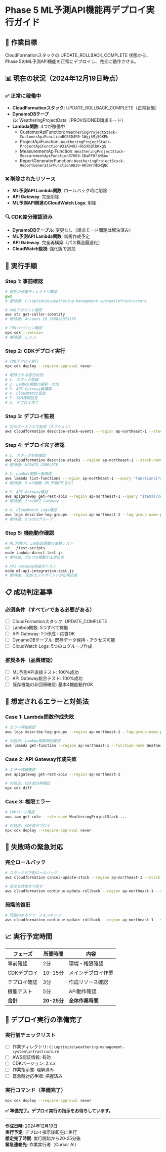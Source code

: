 # Phase 5 ML予測API機能再デプロイ実行ガイド

## 🎯 作業目標
CloudFormationスタックの UPDATE_ROLLBACK_COMPLETE 状態から、Phase 5のML予測API機能を正常にデプロイし、完全に動作させる。

## 📊 現在の状況（2024年12月19日時点）

### ✅ 正常に稼働中
- **CloudFormationスタック**: UPDATE_ROLLBACK_COMPLETE（正常状態）
- **DynamoDBテーブル**: WeatheringProjectData（PROVISIONED請求モード）
- **Lambda関数**: 4つが稼働中
  - CustomerApiFunction: `WeatheringProjectStack-CustomerApiFunctionBCE3D4F0-1WyjSMj5GKPb`
  - ProjectApiFunction: `WeatheringProjectStack-ProjectApiFunction931A0493-RS5XbBlbKxgS`
  - MeasurementApiFunction: `WeatheringProjectStack-MeasurementApiFunction87069-SDaRP0fzM5ow`
  - ReportGeneratorFunction: `WeatheringProjectStack-ReportGeneratorFunction9B20-90lWr7dbMqNC`

### ❌ 削除されたリソース
- **ML予測API Lambda関数**: ロールバック時に削除
- **API Gateway**: 完全削除
- **ML予測API関連のCloudWatch Logs**: 削除

### 🔍 CDK差分確認済み
- **DynamoDBテーブル**: 変更なし（請求モード問題は解決済み）
- **ML予測API Lambda関数**: 新規作成予定
- **API Gateway**: 完全再構築（パス構造最適化）
- **CloudWatch監視**: 強化版で追加

## 🚀 実行手順

### Step 1: 事前確認
```bash
# 現在の作業ディレクトリ確認
pwd
# 期待値: C:\optimize\weathering-management-system\infrastructure

# AWSアカウント確認
aws sts get-caller-identity
# 期待値: Account ID 788026075178

# CDKバージョン確認
npx cdk --version
# 期待値: 2.x.x
```

### Step 2: CDKデプロイ実行
```bash
# CDKデプロイ実行
npx cdk deploy --require-approval never

# 期待される進行状況:
# 1. スタック準備
# 2. Lambda関数の更新・作成
# 3. API Gateway再構築
# 4. CloudWatch設定
# 5. IAM権限設定
# 6. デプロイ完了
```

### Step 3: デプロイ監視
```bash
# 別のターミナルで監視（オプション）
aws cloudformation describe-stack-events --region ap-northeast-1 --stack-name WeatheringProjectStack --query "StackEvents[0:10].{Time:Timestamp,Status:ResourceStatus,Type:ResourceType,LogicalId:LogicalResourceId}" --output table
```

### Step 4: デプロイ完了確認
```bash
# 1. スタック状態確認
aws cloudformation describe-stacks --region ap-northeast-1 --stack-name WeatheringProjectStack --query "Stacks[0].StackStatus" --output text
# 期待値: UPDATE_COMPLETE

# 2. Lambda関数一覧確認
aws lambda list-functions --region ap-northeast-1 --query "Functions[?contains(FunctionName, 'WeatheringProjectStack')].FunctionName" --output text
# 期待値: 5つの関数（ML予測API含む）

# 3. API Gateway確認
aws apigateway get-rest-apis --region ap-northeast-1 --query "items[?contains(name, 'WeatheringProjectStack')].{Name:name,Id:id}" --output table
# 期待値: 1つのAPI Gateway

# 4. CloudWatch Logs確認
aws logs describe-log-groups --region ap-northeast-1 --log-group-name-prefix "/aws/lambda/WeatheringProjectStack" --query "logGroups[].logGroupName" --output text
# 期待値: 5つのログループ
```

### Step 5: 機能動作確認
```bash
# ML予測API Lambda関数の直接テスト
cd ../test-scripts
node lambda-direct-test.js
# 期待値: 全5つの関数が正常応答

# API Gateway経由のテスト
node ml-api-integration-test.js
# 期待値: 全26エンドポイントが正常応答
```

## 📋 成功判定基準

### 必須条件（すべて✅である必要がある）
- [ ] CloudFormationスタック: UPDATE_COMPLETE
- [ ] Lambda関数: 5つすべて稼働
- [ ] API Gateway: 1つ作成・応答OK
- [ ] DynamoDBテーブル: 既存データ保持・アクセス可能
- [ ] CloudWatch Logs: 5つのログループ作成

### 推奨条件（品質確認）
- [ ] ML予測API直接テスト: 100%成功
- [ ] API Gateway統合テスト: 100%成功
- [ ] 既存機能の非回帰確認: 基本4機能動作OK

## 🚨 想定されるエラーと対処法

### Case 1: Lambda関数作成失敗
```bash
# エラー詳細確認
aws logs describe-log-groups --region ap-northeast-1 --log-group-name-prefix "/aws/lambda/WeatheringProjectStack-MLPrediction"

# 対処法: Lambda関数個別確認
aws lambda get-function --region ap-northeast-1 --function-name WeatheringProjectStack-MLPredictionFunction...
```

### Case 2: API Gateway作成失敗
```bash
# エラー詳細確認
aws apigateway get-rest-apis --region ap-northeast-1

# 対処法: CDK差分再確認
npx cdk diff
```

### Case 3: 権限エラー
```bash
# IAMロール確認
aws iam get-role --role-name WeatheringProjectStack-...

# 対処法: CDK再デプロイ
npx cdk deploy --require-approval never
```

## 🔄 失敗時の緊急対応

### 完全ロールバック
```bash
# スタックの手動ロールバック
aws cloudformation cancel-update-stack --region ap-northeast-1 --stack-name WeatheringProjectStack

# 安全な状態まで戻す
aws cloudformation continue-update-rollback --region ap-northeast-1 --stack-name WeatheringProjectStack
```

### 段階的復旧
```bash
# 問題のあるリソースをスキップ
aws cloudformation continue-update-rollback --region ap-northeast-1 --stack-name WeatheringProjectStack --resources-to-skip [問題のリソース名]
```

## 📈 実行予定時間

| フェーズ | 所要時間 | 内容 |
|---------|----------|------|
| 事前確認 | 2分 | 環境・権限確認 |
| CDKデプロイ | 10-15分 | メインデプロイ作業 |
| デプロイ確認 | 3分 | 作成リソース確認 |
| 機能テスト | 5分 | API動作確認 |
| **合計** | **20-25分** | **全体作業時間** |

## 🎯 デプロイ実行の準備完了

### 実行前チェックリスト
- [ ] 作業ディレクトリ: `C:\optimize\weathering-management-system\infrastructure`
- [ ] AWS認証情報: 有効
- [ ] CDKバージョン: 2.x.x
- [ ] 作業指示書: 理解済み
- [ ] 緊急時対応手順: 把握済み

### 実行コマンド（準備完了）
```bash
npx cdk deploy --require-approval never
```

**✅ 準備完了。デプロイ実行の指示をお待ちしています。**

---

**作成日時**: 2024年12月19日  
**実行予定**: デプロイ指示後即座に実行  
**想定完了時間**: 実行開始から20-25分後  
**緊急連絡先**: 作業実行者（Cursor AI） 